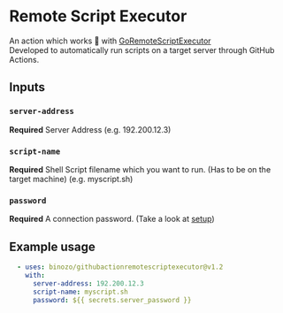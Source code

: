 # Remote Script Executor
An action which works 🤝 with [GoRemoteScriptExecutor](https://github.com/Binozo/GoRemoteScriptExecutor)\
Developed to automatically run scripts on a target server through GitHub Actions.

## Inputs
### `server-address`
**Required** Server Address (e.g. 192.200.12.3)

### `script-name`
**Required** Shell Script filename which you want to run. (Has to be on the target machine) (e.g. myscript.sh)

### `password`
**Required** A connection password. (Take a look at [setup](https://github.com/Binozo/GoRemoteScriptExecutor))

## Example usage
```yaml
  - uses: binozo/githubactionremotescriptexecutor@v1.2
    with:
      server-address: 192.200.12.3
      script-name: myscript.sh
      password: ${{ secrets.server_password }}
```